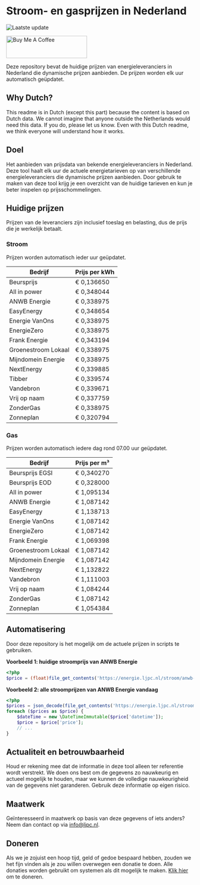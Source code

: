 # Stroom- en gasprijzen in Nederland

![Laatste update](https://img.shields.io/badge/laatste%20update-2023--06--17%2023%3A00%20CET-brightgreen)

<a href="https://www.buymeacoffee.com/Lars-" target="_blank"><img src="https://cdn.buymeacoffee.com/buttons/v2/default-orange.png" alt="Buy Me A Coffee" height="60" style="height: 60px !important;width: 217px !important;" ></a>

Deze repository bevat de huidige prijzen van energieleveranciers in Nederland die dynamische prijzen aanbieden. De prijzen worden elk uur automatisch geüpdatet.

## Why Dutch?

This readme is in Dutch (except this part) because the content is based on Dutch data. We cannot imagine that anyone outside the Netherlands would need this data. If you do, please let us know. Even with this Dutch readme, we think
everyone will understand how it works.

## Doel

Het aanbieden van prijsdata van bekende energieleveranciers in Nederland. Deze tool haalt elk uur de actuele energietarieven op van verschillende energieleveranciers die dynamische prijzen aanbieden. Door gebruik te maken van deze tool
krijg je een overzicht van de huidige tarieven en kun je beter inspelen op prijsschommelingen.

## Huidige prijzen

Prijzen van de leveranciers zijn inclusief toeslag en belasting, dus de prijs die je werkelijk betaalt.

### Stroom

Prijzen worden automatisch ieder uur geüpdatet.

 Bedrijf | Prijs per kWh 
---------|---------------
Beursprijs | € 0,136650
All in power | € 0,348044
ANWB Energie | € 0,338975
EasyEnergy | € 0,348654
Energie VanOns | € 0,338975
EnergieZero | € 0,338975
Frank Energie | € 0,343194
Groenestroom Lokaal | € 0,338975
Mijndomein Energie | € 0,338975
NextEnergy | € 0,339885
Tibber | € 0,339574
Vandebron | € 0,339671
Vrij op naam | € 0,337759
ZonderGas | € 0,338975
Zonneplan | € 0,320794


### Gas

Prijzen worden automatisch iedere dag rond 07.00 uur geüpdatet.

 Bedrijf | Prijs per m³ 
---------|--------------
Beursprijs EGSI | € 0,340270
Beursprijs EOD | € 0,328000
All in power | € 1,095134
ANWB Energie | € 1,087142
EasyEnergy | € 1,138713
Energie VanOns | € 1,087142
EnergieZero | € 1,087142
Frank Energie | € 1,069398
Groenestroom Lokaal | € 1,087142
Mijndomein Energie | € 1,087142
NextEnergy | € 1,132822
Vandebron | € 1,111003
Vrij op naam | € 1,084244
ZonderGas | € 1,087142
Zonneplan | € 1,054384


## Automatisering

Door deze repository is het mogelijk om de actuele prijzen in scripts te gebruiken.

**Voorbeeld 1: huidige stroomprijs van ANWB Energie**

```php
<?php
$price = (float)file_get_contents('https://energie.ljpc.nl/stroom/anwb-energie-nu.txt');

```

**Voorbeeld 2: alle stroomprijzen van ANWB Energie vandaag**

```php
<?php
$prices = json_decode(file_get_contents('https://energie.ljpc.nl/stroom/all-in-power-vandaag.json'),true);
foreach ($prices as $price) {
    $dateTime = new \DateTimeImmutable($price['datetime']);
    $price = $price['price'];
    // ...
}
```

## Actualiteit en betrouwbaarheid

Houd er rekening mee dat de informatie in deze tool alleen ter referentie wordt verstrekt. We doen ons best om de gegevens zo nauwkeurig en actueel mogelijk te houden, maar we kunnen de volledige nauwkeurigheid van de gegevens niet
garanderen. Gebruik deze informatie op eigen risico.

## Maatwerk

Geïnteresseerd in maatwerk op basis van deze gegevens of iets anders? Neem dan contact op
via [info@ljpc.nl](mailto:info@ljpc.nl?subject=Energie%20prijzen).

## Doneren

Als we je zojuist een hoop tijd, geld of gedoe bespaard hebben, zouden we het fijn vinden als je zou willen overwegen een
donatie te doen. Alle donaties worden gebruikt om systemen als dit mogelijk te
maken. [Klik hier](https://www.buymeacoffee.com/Lars-) om te doneren.

